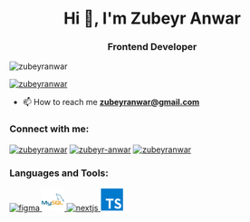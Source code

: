 <h1 align="center">Hi 👋, I'm Zubeyr Anwar</h1>
<h3 align="center">Frontend Developer </h3>

<p align="left"> <img src="https://komarev.com/ghpvc/?username=zubeyranwar&label=Profile%20views&color=0e75b6&style=flat" alt="zubeyranwar" /> </p>

<p align="left"> <a href="https://github.com/ryo-ma/github-profile-trophy"><img src="https://github-profile-trophy.vercel.app/?username=zubeyranwar" alt="zubeyranwar" /></a> </p>

- 📫 How to reach me **zubeyranwar@gmail.com**

<h3 align="left">Connect with me:</h3>
<p align="left">
<a href="https://twitter.com/zubeyranwar" target="blank"><img align="center" src="https://raw.githubusercontent.com/rahuldkjain/github-profile-readme-generator/master/src/images/icons/Social/twitter.svg" alt="zubeyranwar" height="30" width="40" /></a>
<a href="https://linkedin.com/in/zubeyr-anwar" target="blank"><img align="center" src="https://raw.githubusercontent.com/rahuldkjain/github-profile-readme-generator/master/src/images/icons/Social/linked-in-alt.svg" alt="zubeyr-anwar" height="30" width="40" /></a>
<a href="https://instagram.com/zubeyranwar" target="blank"><img align="center" src="https://raw.githubusercontent.com/rahuldkjain/github-profile-readme-generator/master/src/images/icons/Social/instagram.svg" alt="zubeyranwar" height="30" width="40" /></a>
</p>

<h3 align="left">Languages and Tools:</h3>
<p align="left"> <a href="https://www.figma.com/" target="_blank" rel="noreferrer"> <img src="https://www.vectorlogo.zone/logos/figma/figma-icon.svg" alt="figma" width="40" height="40"/> </a> <a href="https://www.mysql.com/" target="_blank" rel="noreferrer"> <img src="https://raw.githubusercontent.com/devicons/devicon/master/icons/mysql/mysql-original-wordmark.svg" alt="mysql" width="40" height="40"/> </a> <a href="https://nextjs.org/" target="_blank" rel="noreferrer"> <img src="https://cdn.worldvectorlogo.com/logos/nextjs-2.svg" alt="nextjs" width="40" height="40"/> </a> <a href="https://www.typescriptlang.org/" target="_blank" rel="noreferrer"> <img src="https://raw.githubusercontent.com/devicons/devicon/master/icons/typescript/typescript-original.svg" alt="typescript" width="40" height="40"/> </a> </p>
